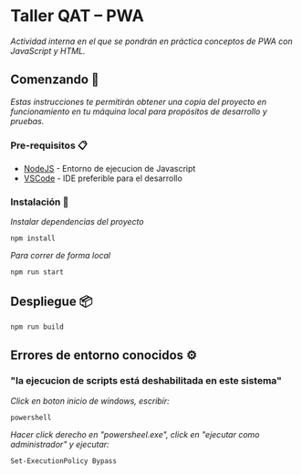 # Taller QAT – PWA

_Actividad interna en el que se pondrán en práctica conceptos de PWA con JavaScript y HTML._

## Comenzando 🚀

_Estas instrucciones te permitirán obtener una copia del proyecto en funcionamiento en tu máquina local para propósitos de desarrollo y pruebas._

### Pre-requisitos 📋

- [NodeJS](https://nodejs.org/es/) - Entorno de ejecucion de Javascript
- [VSCode](https://code.visualstudio.com/) - IDE preferible para el desarrollo

### Instalación 🔧

_Instalar dependencias del proyecto_

```
npm install
```

_Para correr de forma local_

```
npm run start
```

## Despliegue 📦

```
npm run build
```

## Errores de entorno conocidos ⚙️

### "la ejecucion de scripts está deshabilitada en este sistema"

_Click en boton inicio de windows, escribír:_

```
powershell
```

_Hacer click derecho en "powersheel.exe", click en "ejecutar como administrador" y ejecutar:_

```
Set-ExecutionPolicy Bypass
```
